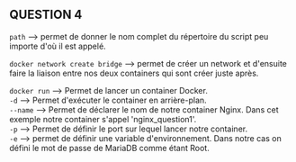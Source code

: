 ## QUESTION 4 ##

`path` --> permet de donner le nom complet du répertoire du script peu importe d'où il est appelé.  

`docker network create bridge` --> permet de créer un network et d'ensuite faire la liaison entre nos deux containers qui sont créer juste après.  

`docker run` --> Permet de lancer un container Docker.  
`-d` --> Permet d'exécuter le container en arrière-plan.  
`--name` --> Permet de déclarer le nom de notre container Nginx. Dans cet exemple notre container s'appel 'nginx_question1'.  
`-p` --> Permet de définir le port sur lequel lancer notre container.  
`-e` --> permet de définir une variable d'environnement. Dans notre cas on défini le mot de passe de MariaDB comme étant Root.  